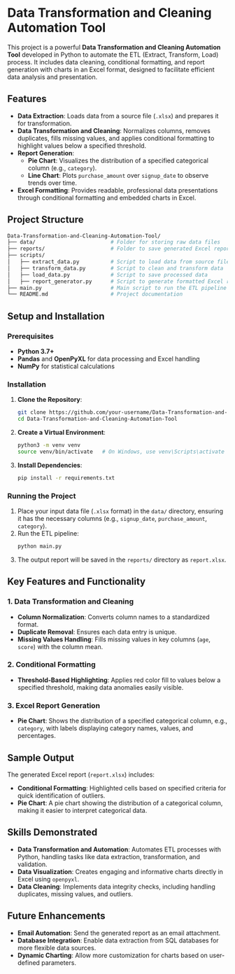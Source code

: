 # Data Transformation and Cleaning Automation Tool

This project is a powerful **Data Transformation and Cleaning Automation Tool** developed in Python to automate the ETL (Extract, Transform, Load) process. It includes data cleaning, conditional formatting, and report generation with charts in an Excel format, designed to facilitate efficient data analysis and presentation.

## Features

- **Data Extraction**: Loads data from a source file (`.xlsx`) and prepares it for transformation.
- **Data Transformation and Cleaning**: Normalizes columns, removes duplicates, fills missing values, and applies conditional formatting to highlight values below a specified threshold.
- **Report Generation**:
  - **Pie Chart**: Visualizes the distribution of a specified categorical column (e.g., `category`).
  - **Line Chart**: Plots `purchase_amount` over `signup_date` to observe trends over time.
- **Excel Formatting**: Provides readable, professional data presentations through conditional formatting and embedded charts in Excel.

## Project Structure

```bash
Data-Transformation-and-Cleaning-Automation-Tool/
├── data/                        # Folder for storing raw data files
├── reports/                     # Folder to save generated Excel reports
├── scripts/
│   ├── extract_data.py          # Script to load data from source files
│   ├── transform_data.py        # Script to clean and transform data
│   ├── load_data.py             # Script to save processed data
│   ├── report_generator.py      # Script to generate formatted Excel report
├── main.py                      # Main script to run the ETL pipeline
└── README.md                    # Project documentation
```

## Setup and Installation

### Prerequisites

- **Python 3.7+**
- **Pandas** and **OpenPyXL** for data processing and Excel handling
- **NumPy** for statistical calculations

### Installation

1. **Clone the Repository**:

   ```bash
   git clone https://github.com/your-username/Data-Transformation-and-Cleaning-Automation-Tool.git
   cd Data-Transformation-and-Cleaning-Automation-Tool
   ```

2. **Create a Virtual Environment**:

   ```bash
   python3 -m venv venv
   source venv/bin/activate   # On Windows, use venv\Scripts\activate
   ```

3. **Install Dependencies**:
   ```bash
   pip install -r requirements.txt
   ```

### Running the Project

1. Place your input data file (`.xlsx` format) in the `data/` directory, ensuring it has the necessary columns (e.g., `signup_date`, `purchase_amount`, `category`).
2. Run the ETL pipeline:
   ```bash
   python main.py
   ```
3. The output report will be saved in the `reports/` directory as `report.xlsx`.

## Key Features and Functionality

### 1. Data Transformation and Cleaning

- **Column Normalization**: Converts column names to a standardized format.
- **Duplicate Removal**: Ensures each data entry is unique.
- **Missing Values Handling**: Fills missing values in key columns (`age`, `score`) with the column mean.

### 2. Conditional Formatting

- **Threshold-Based Highlighting**: Applies red color fill to values below a specified threshold, making data anomalies easily visible.

### 3. Excel Report Generation

- **Pie Chart**: Shows the distribution of a specified categorical column, e.g., `category`, with labels displaying category names, values, and percentages.

## Sample Output

The generated Excel report (`report.xlsx`) includes:

- **Conditional Formatting**: Highlighted cells based on specified criteria for quick identification of outliers.
- **Pie Chart**: A pie chart showing the distribution of a categorical column, making it easier to interpret categorical data.

## Skills Demonstrated

- **Data Transformation and Automation**: Automates ETL processes with Python, handling tasks like data extraction, transformation, and validation.
- **Data Visualization**: Creates engaging and informative charts directly in Excel using `openpyxl`.
- **Data Cleaning**: Implements data integrity checks, including handling duplicates, missing values, and outliers.

## Future Enhancements

- **Email Automation**: Send the generated report as an email attachment.
- **Database Integration**: Enable data extraction from SQL databases for more flexible data sources.
- **Dynamic Charting**: Allow more customization for charts based on user-defined parameters.
